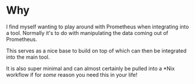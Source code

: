 # Why

I find myself wanting to play around with Prometheus when integrating into a tool. Normally it's to do with manipulating the data coming out of Prometheus.

This serves as a nice base to build on top of which can then be integrated into the main tool.

It is also super minimal and can almost certainly be pulled into a *Nix workflow if for _some_ reason you need this in your life!
